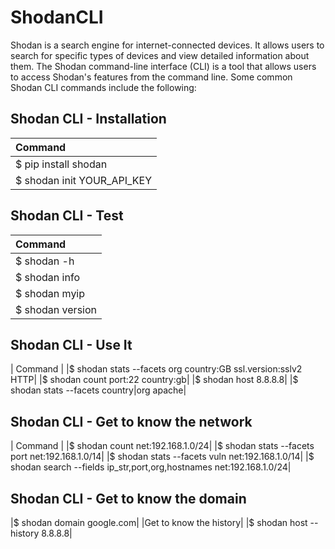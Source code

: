 # ShodanCLI

Shodan is a search engine for internet-connected devices. It allows users to search for specific types of devices and view detailed information about them. The Shodan command-line interface (CLI) is a tool that allows users to access Shodan's features from the command line. Some common Shodan CLI commands include the following:

## Shodan CLI - Installation
| Command     |
| :-------------- 
|  $ pip install shodan|
| $ shodan init YOUR_API_KEY|

## Shodan CLI - Test
| Command     |
| :-------------- 
| $ shodan -h |
|$ shodan info|
|$ shodan myip|
|$ shodan version|

## Shodan CLI - Use It
| Command     |
|$ shodan stats --facets org country:GB ssl.version:sslv2 HTTP|
|$ shodan count port:22 country:gb|
|$ shodan host 8.8.8.8|
|$ shodan stats --facets country|org apache|

## Shodan CLI - Get to know the network
| Command     |
|$ shodan count net:192.168.1.0/24|
|$ shodan stats --facets port net:192.168.1.0/14|
|$ shodan stats --facets vuln net:192.168.1.0/14|
|$ shodan search --fields ip_str,port,org,hostnames net:192.168.1.0/24|

## Shodan CLI - Get to know the domain
|$ shodan domain google.com|
|Get to know the history|
|$ shodan host --history 8.8.8.8|
